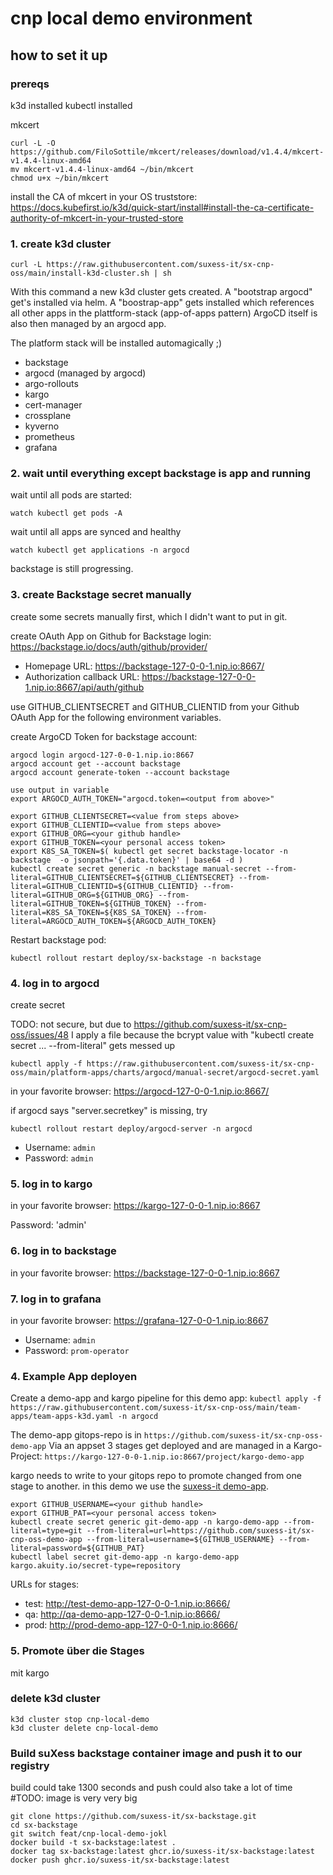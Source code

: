 # cnp local demo environment

## how to set it up

### prereqs

k3d installed
kubectl installed

mkcert

```
curl -L -O https://github.com/FiloSottile/mkcert/releases/download/v1.4.4/mkcert-v1.4.4-linux-amd64
mv mkcert-v1.4.4-linux-amd64 ~/bin/mkcert
chmod u+x ~/bin/mkcert
```

install the CA of mkcert in your OS truststore: https://docs.kubefirst.io/k3d/quick-start/install#install-the-ca-certificate-authority-of-mkcert-in-your-trusted-store


### 1. create k3d cluster

```
curl -L https://raw.githubusercontent.com/suxess-it/sx-cnp-oss/main/install-k3d-cluster.sh | sh
```

With this command a new k3d cluster gets created.
A "bootstrap argocd" get's installed via helm.
A "boostrap-app" gets installed which references all other apps in the plattform-stack (app-of-apps pattern)
ArgoCD itself is also then managed by an argocd app.

The platform stack will be installed automagically ;)

* backstage
* argocd (managed by argocd)
* argo-rollouts
* kargo
* cert-manager
* crossplane
* kyverno
* prometheus
* grafana

### 2. wait until everything except backstage is app and running

wait until all pods are started:

```
watch kubectl get pods -A
```

wait until all apps are synced and healthy

```
watch kubectl get applications -n argocd
```

backstage is still progressing. 

### 3. create Backstage secret manually

create some secrets manually first, which I didn't want to put in git.

create OAuth App on Github for Backstage login: https://backstage.io/docs/auth/github/provider/

- Homepage URL: https://backstage-127-0-0-1.nip.io:8667/
- Authorization callback URL: https://backstage-127-0-0-1.nip.io:8667/api/auth/github

use GITHUB_CLIENTSECRET and GITHUB_CLIENTID from your Github OAuth App for the following environment variables.

create ArgoCD Token for backstage account:

```
argocd login argocd-127-0-0-1.nip.io:8667
argocd account get --account backstage
argocd account generate-token --account backstage

use output in variable
export ARGOCD_AUTH_TOKEN="argocd.token=<output from above>"
```

```
export GITHUB_CLIENTSECRET=<value from steps above>
export GITHUB_CLIENTID=<value from steps above>
export GITHUB_ORG=<your github handle>
export GITHUB_TOKEN=<your personal access token>
export K8S_SA_TOKEN=$( kubectl get secret backstage-locator -n backstage  -o jsonpath='{.data.token}' | base64 -d )
kubectl create secret generic -n backstage manual-secret --from-literal=GITHUB_CLIENTSECRET=${GITHUB_CLIENTSECRET} --from-literal=GITHUB_CLIENTID=${GITHUB_CLIENTID} --from-literal=GITHUB_ORG=${GITHUB_ORG} --from-literal=GITHUB_TOKEN=${GITHUB_TOKEN} --from-literal=K8S_SA_TOKEN=${K8S_SA_TOKEN} --from-literal=ARGOCD_AUTH_TOKEN=${ARGOCD_AUTH_TOKEN}
```

Restart backstage pod:

```
kubectl rollout restart deploy/sx-backstage -n backstage
```

### 4. log in to argocd

create secret

TODO: not secure, but due to https://github.com/suxess-it/sx-cnp-oss/issues/48
I apply a file because the bcrypt value with "kubectl create secret ... --from-literal" gets messed up
```
kubectl apply -f https://raw.githubusercontent.com/suxess-it/sx-cnp-oss/main/platform-apps/charts/argocd/manual-secret/argocd-secret.yaml
```

in your favorite browser:  https://argocd-127-0-0-1.nip.io:8667/

if argocd says "server.secretkey" is missing, try

```
kubectl rollout restart deploy/argocd-server -n argocd
```

- Username: `admin`
- Password: `admin`

### 5. log in to kargo

in your favorite browser:  https://kargo-127-0-0-1.nip.io:8667

Password: 'admin'

### 6. log in to backstage

in your favorite browser:  https://backstage-127-0-0-1.nip.io:8667

### 7. log in to grafana

in your favorite browser:  https://grafana-127-0-0-1.nip.io:8667

- Username: `admin`
- Password: `prom-operator`

### 4. Example App deployen

Create a demo-app and kargo pipeline for this demo app:
`kubectl apply -f https://raw.githubusercontent.com/suxess-it/sx-cnp-oss/main/team-apps/team-apps-k3d.yaml -n argocd`

The demo-app gitops-repo is in `https://github.com/suxess-it/sx-cnp-oss-demo-app`
Via an appset 3 stages get deployed and are managed in a Kargo-Project: `https://kargo-127-0-0-1.nip.io:8667/project/kargo-demo-app`

kargo needs to write to your gitops repo to promote changed from one stage to another. in this demo we use the [suxess-it demo-app](https://github.com/suxess-it/sx-cnp-oss-demo-app).

```
export GITHUB_USERNAME=<your github handle>
export GITHUB_PAT=<your personal access token>
kubectl create secret generic git-demo-app -n kargo-demo-app --from-literal=type=git --from-literal=url=https://github.com/suxess-it/sx-cnp-oss-demo-app --from-literal=username=${GITHUB_USERNAME} --from-literal=password=${GITHUB_PAT}
kubectl label secret git-demo-app -n kargo-demo-app kargo.akuity.io/secret-type=repository
```

URLs for stages:

- test: http://test-demo-app-127-0-0-1.nip.io:8666/
- qa: http://qa-demo-app-127-0-0-1.nip.io:8666/
- prod: http://prod-demo-app-127-0-0-1.nip.io:8666/

### 5. Promote über die Stages

mit kargo

### delete k3d cluster

```
k3d cluster stop cnp-local-demo
k3d cluster delete cnp-local-demo
```


### Build suXess backstage container image and push it to our registry

build could take 1300 seconds and push could also take a lot of time
#TODO: image is very very big

```
git clone https://github.com/suxess-it/sx-backstage.git
cd sx-backstage
git switch feat/cnp-local-demo-jokl
docker build -t sx-backstage:latest .
docker tag sx-backstage:latest ghcr.io/suxess-it/sx-backstage:latest
docker push ghcr.io/suxess-it/sx-backstage:latest
```
